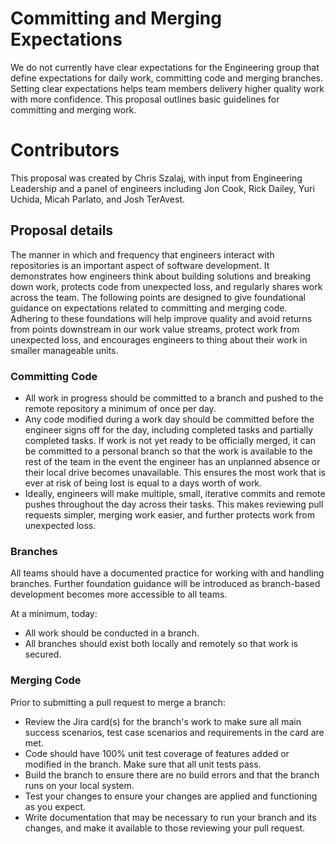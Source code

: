 # Committing and Merging Expectations #
We do not currently have clear expectations for the Engineering group that define expectations for daily work, committing code and merging branches. Setting clear expectations helps team members delivery higher quality work with more confidence. This proposal outlines basic guidelines for committing and merging work.  

# Contributors
This proposal was created by Chris Szalaj, with input from Engineering Leadership and a panel of engineers including Jon Cook, Rick Dailey, Yuri Uchida, Micah Parlato, and Josh TerAvest. 

## Proposal details
The manner in which and frequency that engineers interact with repositories is an important aspect of software development. It demonstrates how engineers think about building solutions and breaking down work, protects code from unexpected loss, and regularly shares work across the team. The following points are designed to give foundational guidance on expectations related to committing and merging code. Adhering to these foundations will help improve quality and avoid returns from points downstream in our work value streams, protect work from unexpected loss, and encourages engineers to thing about their work in smaller manageable units. 

### Committing Code ###
* All work in progress should be committed to a branch and pushed to the remote repository a minimum of once per day.
* Any code modified during a work day should be committed before the engineer signs off for the day, including completed tasks and partially completed tasks. If work is not yet ready to be officially merged, it can be committed to a personal branch so that the work is available to the rest of the team in the event the engineer has an unplanned absence or their local drive becomes unavailable. This ensures the most work that is ever at risk of being lost is equal to a days worth of work.
* Ideally, engineers will make multiple, small, iterative commits and remote pushes throughout the day across their tasks. This makes reviewing pull requests simpler, merging work easier, and further protects work from unexpected loss. 

### Branches ###
All teams should have a documented practice for working with and handling branches. Further foundation guidance will be introduced as branch-based development becomes more accessible to all teams.

At a minimum, today:
* All work should be conducted in a branch.
* All branches should exist both locally and remotely so that work is secured.

### Merging Code ###
Prior to submitting a pull request to merge a branch:

* Review the Jira card(s) for the branch's work to make sure all main success scenarios, test case scenarios and requirements in the card are met. 
* Code should have 100% unit test coverage of features added or modified in the branch. Make sure that all unit tests pass.
* Build the branch to ensure there are no build errors and that the branch runs on your local system.
* Test your changes to ensure your changes are applied and functioning as you expect.
* Write documentation that may be necessary to run your branch and its changes, and make it available to those reviewing your pull request.